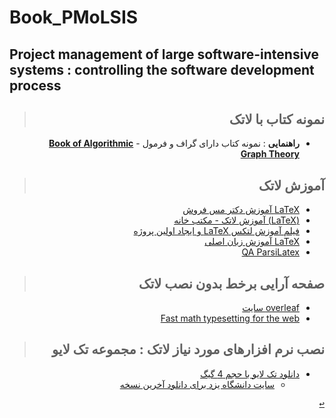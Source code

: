 # Book_PMoLSIS

## Project management of large software-intensive systems : controlling the software development process

<div dir="rtl">

<a name="Latex"></a>
<!--
<details>
    <summary>لاتک</summary>
-->

> ## نمونه کتاب با لاتک 
- **راهنمایی** : نمونه کتاب دارای گراف و فرمول 
       - [**Book of Algorithmic Graph Theory**](https://github.com/jonasagx/graphbook)

> ## آموزش لاتک 
- [LaTeX آموزش دکتر مس فروش ](http://mesforush.staff.shahroodut.ac.ir/category/%d8%a2%d9%85%d9%88%d8%b2%d8%b4-latex/)
- [(LaTeX) آموزش لاتک - مکتب خانه ](https://maktabkhooneh.org/course/%D8%A2%D9%85%D9%88%D8%B2%D8%B4-%D9%84%D8%AA%DA%A9-LaTeX-mk265/)
- [فیلم آموزش لتکس LaTeX و ایجاد اولین پروژه](https://faradars.org/courses/mvrtex9201a-introduction-of-latex-and-first-project)
- [LaTeX آموزش زبان اصلی  ](https://git.ir/packtpub-latex-for-everyone-and-everything/)
- [QA ParsiLatex](http://qa.parsilatex.com/)
> ## صفحه آرایی برخط بدون نصب لاتک
- [overleaf سایت ](https://www.overleaf.com/)
- [Fast math typesetting for the web](https://katex.org/)

> ## نصب نرم افزارهای مورد نیاز لاتک : مجموعه تک لایو
- [دانلود تک لایو با حجم 4 گیگ](http://ctan.yazd.ac.ir/systems/texlive/Images/texlive2020-20200406.iso)
    - [سایت دانشگاه یزد برای دانلود آخرین نسخه](http://ctan.yazd.ac.ir/systems/texlive/Images/)

[<kbd>↩</kbd>](#TOC)

<!--
</details>
-->

</div>
